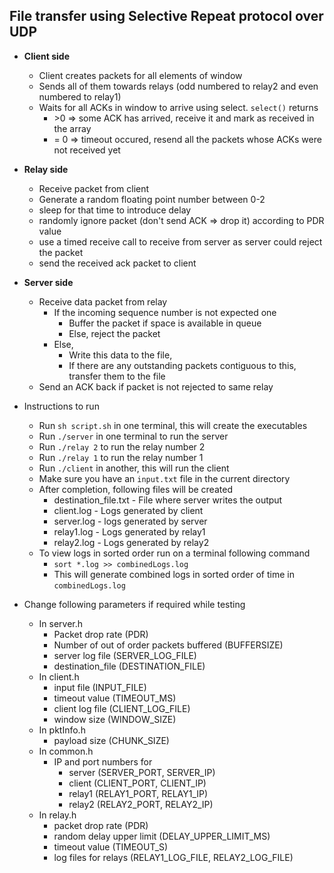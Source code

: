 ## File transfer using Selective Repeat protocol over UDP

- **Client side**
    - Client creates packets for all elements of window
    - Sends all of them towards relays (odd numbered to relay2 and even numbered to relay1)
    - Waits for all ACKs in window to arrive using select. ```select()``` returns
        - \>0 => some ACK has arrived, receive it and mark as received in the array
        - = 0 => timeout occured, resend all the packets whose ACKs were not received yet

- **Relay side**
    - Receive packet from client
    - Generate a random floating point number between 0-2
    - sleep for that time to introduce delay
    - randomly ignore packet (don't send ACK => drop it) according to PDR value
    - use a timed receive call to receive from server as server could reject the packet
    - send the received ack packet to client

- **Server side**
    - Receive data packet from relay
        - If the incoming sequence number is not expected one
            - Buffer the packet if space is available in queue
            - Else, reject the packet
        - Else, 
            - Write this data to the file, 
            - If there are any outstanding packets contiguous to this, transfer them to the file
    - Send an ACK back if packet is not rejected to same relay

- Instructions to run
    - Run ```sh script.sh``` in one terminal, this will create the executables
    - Run ```./server``` in one terminal to run the server
    - Run ```./relay 2``` to run the relay number 2
    - Run ```./relay 1``` to run the relay number 1
    - Run ```./client``` in another, this will run the client
    - Make sure you have an ```input.txt``` file in the current directory
    - After completion, following files will be created
        - destination_file.txt - File where server writes the output
        - client.log - Logs generated by client
        - server.log - logs generated by server
        - relay1.log - Logs generated by relay1
        - relay2.log - Logs generated by relay2
    - To view logs in sorted order run on a terminal following command
        - ```sort *.log >> combinedLogs.log```
        - This will generate combined logs in sorted order of time in ```combinedLogs.log```
    
- Change following parameters if required while testing    
    - In server.h
        - Packet drop rate (PDR) 
        - Number of out of order packets buffered (BUFFERSIZE)
        - server log file (SERVER_LOG_FILE)
        - destination_file (DESTINATION_FILE)
    - In client.h
        - input file (INPUT_FILE)
        - timeout value (TIMEOUT_MS)
        - client log file (CLIENT_LOG_FILE)
        - window size (WINDOW_SIZE)
    - In pktInfo.h
        - payload size (CHUNK_SIZE)
    - In common.h
        - IP and port numbers for 
            - server (SERVER_PORT, SERVER_IP)
            - client (CLIENT_PORT, CLIENT_IP)
            - relay1 (RELAY1_PORT, RELAY1_IP)
            - relay2 (RELAY2_PORT, RELAY2_IP)
    - In relay.h
        - packet drop rate (PDR)
        - random delay upper limit (DELAY_UPPER_LIMIT_MS)
        - timeout value (TIMEOUT_S)
        - log files for relays (RELAY1_LOG_FILE, RELAY2_LOG_FILE)